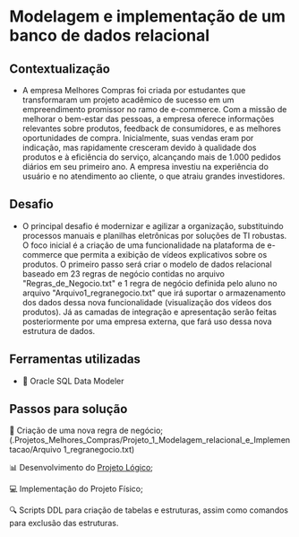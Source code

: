 # Modelagem e implementação de um banco de dados relacional
## Contextualização
- A empresa Melhores Compras foi criada por estudantes que transformaram um projeto acadêmico de sucesso em um empreendimento promissor no ramo de e-commerce. Com a missão de melhorar o bem-estar das pessoas, a empresa oferece informações relevantes sobre produtos, feedback de consumidores, e as melhores oportunidades de compra. Inicialmente, suas vendas eram por indicação, mas rapidamente cresceram devido à qualidade dos produtos e à eficiência do serviço, alcançando mais de 1.000 pedidos diários em seu primeiro ano. A empresa investiu na experiência do usuário e no atendimento ao cliente, o que atraiu grandes investidores.
## Desafio
- O principal desafio é modernizar e agilizar a organização, substituindo processos manuais e planilhas eletrônicas por soluções de TI robustas. O foco inicial é a criação de uma funcionalidade na plataforma de e-commerce que permita a exibição de vídeos explicativos sobre os produtos. O primeiro passo será criar o modelo de dados relacional baseado em 23 regras de negócio contidas no arquivo "Regras_de_Negocio.txt" e 1 regra de negócio definida pelo aluno no arquivo "Arquivo1_regranegocio.txt" que irá suportar o armazenamento dos dados dessa nova funcionalidade (visualização dos vídeos dos produtos). Já as camadas de integração e apresentação serão feitas posteriormente por uma empresa externa, que fará uso dessa nova estrutura de dados.
## Ferramentas utilizadas
- 	🔨 Oracle SQL Data Modeler
## Passos para solução
📕 Criação de uma nova regra de negócio; (.Projetos_Melhores_Compras/Projeto_1_Modelagem_relacional_e_Implementacao/Arquivo 1_regranegocio.txt)

📊 Desenvolvimento do [Projeto Lógico](./Arquivo%202_proj_logico_bd.pdf);

💻 Implementação do Projeto Físico;

🔍 Scripts DDL para criação de tabelas e estruturas, assim como comandos para exclusão das estruturas.


